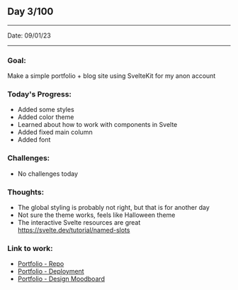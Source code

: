 ## Day 3/100

---

Date: 09/01/23

---

### Goal:

Make a simple portfolio + blog site using SvelteKit for my anon account

### **Today's Progress**: 

- Added some styles 
- Added color theme
- Learned about how to work with components in Svelte
- Added fixed main column
- Added font

### **Challenges**:
- No challenges today

### **Thoughts**: 

- The global styling is probably not right, but that is for another day
- Not sure the theme works, feels like Halloween theme
- The interactive Svelte resources are great https://svelte.dev/tutorial/named-slots

### **Link to work:** 
- [Portfolio - Repo](https://github.com/activate-glacier-instinct/activate-glacier-instinct.github.io)
- [Portfolio - Deployment](https://activate-glacier-instinct.github.io/)
- [Portfolio - Design Moodboard](https://www.figma.com/file/EACX3PwCLrEc2q3oHRtxU4/Portfolio---Moodboard?node-id=0%3A1)